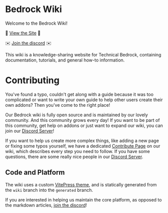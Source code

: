 # Bedrock Wiki

Welcome to the Bedrock Wiki!

🔗 [View the Site](https://wiki.bedrock.dev/) 🔗

✉️ [Join the discord](https://discord.gg/XjV87YN) ✉️

This wiki is a knowledge-sharing website for Technical Bedrock, containing documentation, tutorials, and general how-to information.

# Contributing

You've found a typo, couldn't get along with a guide because it was too complicated or want to write your own guide to help other users create their own addons? Then you've come to the right place!

Our Bedrock wiki is fully open source and is maintained by our lovely community. And this community grows every day! If you want to be part of this community, get help on addons or just want to expand our wiki, you can join our [Discord Server](https://discord.gg/XjV87YN)!

If you want to help us create more complex things, like adding a new page or fixing some typos yourself, we have a dedicated [Contribute Page](https://wiki.bedrock.dev/contribute) on our wiki, which describes every step you need to follow. If you have some questions, there are some really nice people in our [Discord Server](https://discord.gg/XjV87YN).

## Code and Platform

The wiki uses a custom [VitePress theme](https://vitepress.vuejs.org/), and is statically generated from the `wiki` branch into the `generated` branch.

If you are interested in helping us maintain the core platform, as opposed to the markdown articles, [join the discord](https://discord.gg/XjV87YN)!

